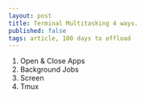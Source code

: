 ```yaml
---
layout: post
title: Terminal Multitasking 4 ways.
published: false
tags: article, 100 days to offload
---
```



1. Open & Close Apps
2. Background Jobs
3. Screen
4. Tmux
